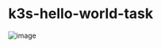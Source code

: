 # k3s-hello-world-task

![image](https://github.com/user-attachments/assets/88823d47-f37f-4a0e-af92-9bfee0bec56b)
